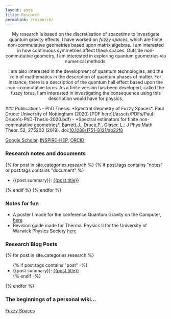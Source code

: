 ```yaml
---
layout: page
title: Research
permalink: /research/
---
```


<center>

My research is based on the discretisation of spacetime to investigate quantum gravity effects.
I have worked on _fuzzy spaces_, which are finite non-commutative geometries based upon matrix algebras.
I am interested in how continuous symmetries affect these spaces.
Outside non-commutative geometry, I am interested in exploring quantum geometries via numerical methods.

I am also interested in the development of quantum technologies, and the role of mathematics in the description of quantum phases of matter. For instance, there is a description of the quantum hall effect based upon the non-commutative torus. As a finite version has been developed, called the fuzzy torus, I am interested in investigating the consequence using this description would have for physics.

</center>
### Publications
- PhD Thesis: *Spectral Geometry of Fuzzy Spaces*. Paul Druce: University of Nottingham (2020) [PDF here](/assets/PDFs/Paul-Druce's-PhD-Thesis-2020.pdf)
- *Spectral estimators for finite non-commutative geometries*. Barrett,J., Druce,P., Glaser, L.: J Phys Math Theor. 52, 275203 (2019). doi:<a href="https://doi.org/10.1088/1751-8121/ab22f8">10.1088/1751-8121/ab22f8 </a>

<a href="https://scholar.google.co.uk/citations?user=Jo77IVsAAAAJ&hl=en"> Google Scholar</a>, <a href="http://inspirehep.net/author/profile/P.Druce.1">INSPIRE-HEP</a>, <a href = "https://orcid.org/0000-0002-2774-964X">ORCID</a>

### Research notes and documents

{% for post in site.categories.research  %}
{% if post.tags contains "notes" or post.tags contains "document" %}

  <ul>
      <li> {{post.summary}}: <a href="{{post.url}}">  {{post.title}} </a></li>
  </ul>
  {% endif %}
{% endfor %}

### Notes for fun

- A poster I made for the conference Quantum Gravity on the Computer, <a href="{{site.url}}/assets/PDFs/PaulDrucePoster-QGotC18.pdf">here </a>
- Revision guide made for Thermal Physics II for the University of Warwick Physics Society <a href="{{site.url}}/assets/PDFs/Thermal Physics II Revision Guide-2013.pdf"> here</a>

### Research Blog Posts

{% for post in site.categories.research  %}

  <ul>
    {% if post.tags contains "post" -%}
      <li> {{post.summary}}: <a href="{{post.url}}">  {{post.title}} </a> </li>
    {% endif -%}
  </ul>
{% endfor %}

### The beginnings of a personal wiki...

[Fuzzy Spaces](/research/fuzzy_spaces)
